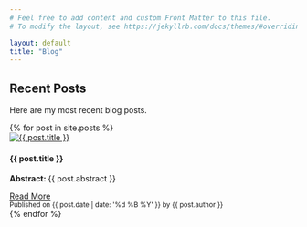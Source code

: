 ```yaml
---
# Feel free to add content and custom Front Matter to this file.
# To modify the layout, see https://jekyllrb.com/docs/themes/#overriding-theme-defaults

layout: default
title: "Blog"
---
```

<h2 class="cover-heading">Recent Posts</h2>
<p>Here are my most recent blog posts.</p>
<div class="row">
{% for post in site.posts %}
<div class="card">
    <div class="card-horizontal">
        <div class="img-square-wrapper">
			<a href="{{ post.url }}">
            <img src="{{ './assets/images/' | append: post.lead_image | relative_url }}" alt="{{ post.title }}">
			</a>
        </div>
        <div class="card-body card-body-left">
            <h4>{{ post.title }}</h4>
            <p><b>Abstract: </b>{{ post.abstract }}</p>
			<a href="{{ post.url }}" class="btn btn-secondary">Read More</a>
        </div>
    </div>
    <div class="card-footer">
        <small class="text-muted">Published on {{ post.date | date: '%d %B %Y' }} by {{ post.author }}</small>
    </div>
</div>
{% endfor %}
</div>
